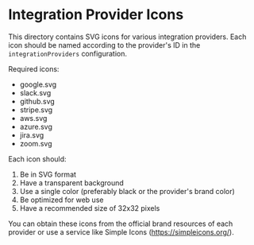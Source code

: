# Integration Provider Icons

This directory contains SVG icons for various integration providers. Each icon should be named according to the provider's ID in the `integrationProviders` configuration.

Required icons:
- google.svg
- slack.svg
- github.svg
- stripe.svg
- aws.svg
- azure.svg
- jira.svg
- zoom.svg

Each icon should:
1. Be in SVG format
2. Have a transparent background
3. Use a single color (preferably black or the provider's brand color)
4. Be optimized for web use
5. Have a recommended size of 32x32 pixels

You can obtain these icons from the official brand resources of each provider or use a service like Simple Icons (https://simpleicons.org/). 